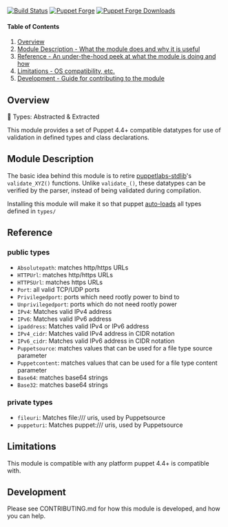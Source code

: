 [![Build Status](https://travis-ci.org/icann-dns/puppet-tea.svg?branch=master)](https://travis-ci.org/icann-tea/puppet-tea)
[![Puppet Forge](https://img.shields.io/puppetforge/v/icann/tea.svg?maxAge=2592000)](https://forge.puppet.com/icann/tea)
[![Puppet Forge Downloads](https://img.shields.io/puppetforge/dt/icann/tea.svg?maxAge=2592000)](https://forge.puppet.com/icann/tea)
#### Table of Contents

1. [Overview](#overview)
2. [Module Description - What the module does and why it is useful](#module-description)
5. [Reference - An under-the-hood peek at what the module is doing and how](#reference)
5. [Limitations - OS compatibility, etc.](#limitations)
6. [Development - Guide for contributing to the module](#development)

## Overview

:tea: Types: Abstracted & Extracted

This module provides a set of Puppet 4.4+ compatible datatypes for use of validation in defined types and class declarations.

## Module Description

The basic idea behind this module is to retire [puppetlabs-stdlib](https://forge.puppet.com/puppetlabs/stdlib)'s `validate_XYZ()` functions. Unlike `validate_()`, these datatypes can be verified by the parser, instead of being validated during compilation.

Installing this module will make it so that puppet [auto-loads](https://docs.puppet.com/puppet/4.4/reference/release_notes.html#type-aliases) all types defined in `types/`

## Reference

### public types
* `Absolutepath`: matches http/https URLs
* `HTTPUrl`: matches http/https URLs
* `HTTPSUrl`: matches https URLs
* `Port`: all valid TCP/UDP ports
* `Privilegedport`:  ports which need rootly power to bind to
* `Unprivilegedport`:  ports which do not need rootly power
* `IPv4`: Matches valid IPv4 address
* `IPv6`: Matches valid IPv6 address
* `ipaddress`: Matches valid IPv4 or IPv6 address
* `IPv4_cidr`: Matches valid IPv4 address in CIDR notation
* `IPv6_cidr`: Matches valid IPv6 address in CIDR notation
* `Puppetsource`: matches values that can be used for a file type source parameter
* `Puppetcontent`: matches values that can be used for a file type content parameter
* `Base64`: matches base64 strings
* `Base32`: matches base64 strings

### private types
* `fileuri`: Matches file:/// uris, used by Puppetsource
* `puppeturi`: Matches puppet:/// uris, used by Puppetsource

## Limitations

This module is compatible with any platform puppet 4.4+ is compatible with.

## Development

Please see CONTRIBUTING.md for how this module is developed, and how you can help.
